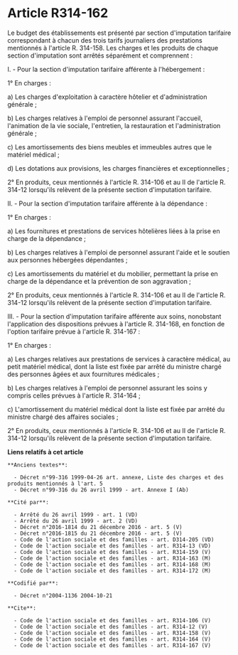 # Article R314-162

Le budget des établissements est présenté par section d'imputation tarifaire correspondant à chacun des trois tarifs
journaliers des prestations mentionnés à l'article R. 314-158. Les charges et les produits de chaque section d'imputation
sont arrêtés séparément et comprennent :

I. - Pour la section d'imputation tarifaire afférente à l'hébergement :

1° En charges :

a) Les charges d'exploitation à caractère hôtelier et d'administration générale ;

b) Les charges relatives à l'emploi de personnel assurant l'accueil, l'animation de la vie sociale, l'entretien, la
restauration et l'administration générale ;

c) Les amortissements des biens meubles et immeubles autres que le matériel médical ;

d) Les dotations aux provisions, les charges financières et exceptionnelles ;

2° En produits, ceux mentionnés à l'article R. 314-106 et au II de l'article R. 314-12 lorsqu'ils relèvent de la présente
section d'imputation tarifaire.

II. - Pour la section d'imputation tarifaire afférente à la dépendance :

1° En charges :

a) Les fournitures et prestations de services hôtelières liées à la prise en charge de la dépendance ;

b) Les charges relatives à l'emploi de personnel assurant l'aide et le soutien aux personnes hébergées dépendantes ;

c) Les amortissements du matériel et du mobilier, permettant la prise en charge de la dépendance et la prévention de son
aggravation ;

2° En produits, ceux mentionnés à l'article R. 314-106 et au II de l'article R. 314-12 lorsqu'ils relèvent de la présente
section d'imputation tarifaire.

III. - Pour la section d'imputation tarifaire afférente aux soins, nonobstant l'application des dispositions prévues à
l'article R. 314-168, en fonction de l'option tarifaire prévue à l'article R. 314-167 :

1° En charges :

a) Les charges relatives aux prestations de services à caractère médical, au petit matériel médical, dont la liste est fixée
par arrêté du ministre chargé des personnes âgées et aux fournitures médicales ;

b) Les charges relatives à l'emploi de personnel assurant les soins y compris celles prévues à l'article R. 314-164 ;

c) L'amortissement du matériel médical dont la liste est fixée par arrêté du ministre chargé des affaires sociales ;

2° En produits, ceux mentionnés à l'article R. 314-106 et au II de l'article R. 314-12 lorsqu'ils relèvent de la présente
section d'imputation tarifaire.

**Liens relatifs à cet article**

	**Anciens textes**:

	  - Décret n°99-316 1999-04-26 art. annexe, Liste des charges et des produits mentionnés à l'art. 5
	  - Décret n°99-316 du 26 avril 1999 - art. Annexe I (Ab)

	**Cité par**:

	  - Arrêté du 26 avril 1999 - art. 1 (VD)
	  - Arrêté du 26 avril 1999 - art. 2 (VD)
	  - Décret n°2016-1814 du 21 décembre 2016 - art. 5 (V)
	  - Décret n°2016-1815 du 21 décembre 2016 - art. 5 (V)
	  - Code de l'action sociale et des familles - art. D314-205 (VD)
	  - Code de l'action sociale et des familles - art. R314-13 (VD)
	  - Code de l'action sociale et des familles - art. R314-159 (V)
	  - Code de l'action sociale et des familles - art. R314-163 (M)
	  - Code de l'action sociale et des familles - art. R314-168 (M)
	  - Code de l'action sociale et des familles - art. R314-172 (M)

	**Codifié par**:

	  - Décret n°2004-1136 2004-10-21

	**Cite**:

	  - Code de l'action sociale et des familles - art. R314-106 (V)
	  - Code de l'action sociale et des familles - art. R314-12 (V)
	  - Code de l'action sociale et des familles - art. R314-158 (V)
	  - Code de l'action sociale et des familles - art. R314-164 (V)
	  - Code de l'action sociale et des familles - art. R314-167 (V)
